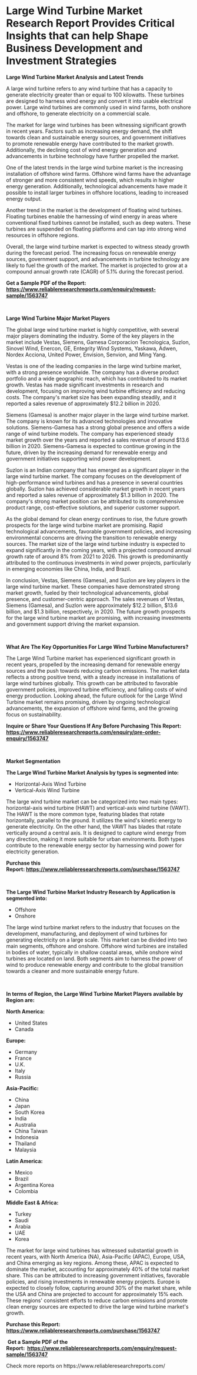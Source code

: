 <p><h1>Large Wind Turbine Market Research Report Provides Critical Insights that can help Shape Business Development and Investment Strategies</h1></p><p><strong>Large Wind Turbine Market Analysis and Latest Trends</strong></p>
<p><p>A large wind turbine refers to any wind turbine that has a capacity to generate electricity greater than or equal to 100 kilowatts. These turbines are designed to harness wind energy and convert it into usable electrical power. Large wind turbines are commonly used in wind farms, both onshore and offshore, to generate electricity on a commercial scale.</p><p>The market for large wind turbines has been witnessing significant growth in recent years. Factors such as increasing energy demand, the shift towards clean and sustainable energy sources, and government initiatives to promote renewable energy have contributed to the market growth. Additionally, the declining cost of wind energy generation and advancements in turbine technology have further propelled the market.</p><p>One of the latest trends in the large wind turbine market is the increasing installation of offshore wind farms. Offshore wind farms have the advantage of stronger and more consistent wind speeds, which results in higher energy generation. Additionally, technological advancements have made it possible to install larger turbines in offshore locations, leading to increased energy output.</p><p>Another trend in the market is the development of floating wind turbines. Floating turbines enable the harnessing of wind energy in areas where conventional fixed turbines cannot be installed, such as deep waters. These turbines are suspended on floating platforms and can tap into strong wind resources in offshore regions.</p><p>Overall, the large wind turbine market is expected to witness steady growth during the forecast period. The increasing focus on renewable energy sources, government support, and advancements in turbine technology are likely to fuel the growth of the market. The market is projected to grow at a compound annual growth rate (CAGR) of 5.1% during the forecast period.</p></p>
<p><strong>Get a Sample PDF of the Report:&nbsp; <a href="https://www.reliableresearchreports.com/enquiry/request-sample/1563747">https://www.reliableresearchreports.com/enquiry/request-sample/1563747</a></strong></p>
<p>&nbsp;</p>
<p><strong>Large Wind Turbine Major Market Players</strong></p>
<p><p>The global large wind turbine market is highly competitive, with several major players dominating the industry. Some of the key players in the market include Vestas, Siemens, Gamesa Corporacion Tecnologica, Suzlon, Sinovel Wind, Enercon, GE, Entegrity Wind Systems, Yaskawa, Adwen, Nordex Acciona, United Power, Envision, Senvion, and Ming Yang.</p><p>Vestas is one of the leading companies in the large wind turbine market, with a strong presence worldwide. The company has a diverse product portfolio and a wide geographic reach, which has contributed to its market growth. Vestas has made significant investments in research and development, focusing on improving wind turbine efficiency and reducing costs. The company's market size has been expanding steadily, and it reported a sales revenue of approximately $12.2 billion in 2020.</p><p>Siemens (Gamesa) is another major player in the large wind turbine market. The company is known for its advanced technologies and innovative solutions. Siemens-Gamesa has a strong global presence and offers a wide range of wind turbine models. The company has experienced steady market growth over the years and reported a sales revenue of around $13.6 billion in 2020. Siemens-Gamesa is expected to continue growing in the future, driven by the increasing demand for renewable energy and government initiatives supporting wind power development.</p><p>Suzlon is an Indian company that has emerged as a significant player in the large wind turbine market. The company focuses on the development of high-performance wind turbines and has a presence in several countries globally. Suzlon has achieved considerable market growth in recent years and reported a sales revenue of approximately $1.3 billion in 2020. The company's strong market position can be attributed to its comprehensive product range, cost-effective solutions, and superior customer support.</p><p>As the global demand for clean energy continues to rise, the future growth prospects for the large wind turbine market are promising. Rapid technological advancements, favorable government policies, and increasing environmental concerns are driving the transition to renewable energy sources. The market size of the large wind turbine industry is expected to expand significantly in the coming years, with a projected compound annual growth rate of around 8% from 2021 to 2026. This growth is predominantly attributed to the continuous investments in wind power projects, particularly in emerging economies like China, India, and Brazil.</p><p>In conclusion, Vestas, Siemens (Gamesa), and Suzlon are key players in the large wind turbine market. These companies have demonstrated strong market growth, fueled by their technological advancements, global presence, and customer-centric approach. The sales revenues of Vestas, Siemens (Gamesa), and Suzlon were approximately $12.2 billion, $13.6 billion, and $1.3 billion, respectively, in 2020. The future growth prospects for the large wind turbine market are promising, with increasing investments and government support driving the market expansion.</p></p>
<p>&nbsp;</p>
<p><strong>What Are The Key Opportunities For Large Wind Turbine Manufacturers?</strong></p>
<p><p>The Large Wind Turbine market has experienced significant growth in recent years, propelled by the increasing demand for renewable energy sources and the push towards reducing carbon emissions. The market data reflects a strong positive trend, with a steady increase in installations of large wind turbines globally. This growth can be attributed to favorable government policies, improved turbine efficiency, and falling costs of wind energy production. Looking ahead, the future outlook for the Large Wind Turbine market remains promising, driven by ongoing technological advancements, the expansion of offshore wind farms, and the growing focus on sustainability.</p></p>
<p><strong>Inquire or Share Your Questions If Any Before Purchasing This Report: <a href="https://www.reliableresearchreports.com/enquiry/pre-order-enquiry/1563747">https://www.reliableresearchreports.com/enquiry/pre-order-enquiry/1563747</a></strong></p>
<p>&nbsp;</p>
<p><strong>Market Segmentation</strong></p>
<p><strong>The Large Wind Turbine Market Analysis by types is segmented into:</strong></p>
<p><ul><li>Horizontal-Axis Wind Turbine</li><li>Vertical-Axis Wind Turbine</li></ul></p>
<p><p>The large wind turbine market can be categorized into two main types: horizontal-axis wind turbine (HAWT) and vertical-axis wind turbine (VAWT). The HAWT is the more common type, featuring blades that rotate horizontally, parallel to the ground. It utilizes the wind's kinetic energy to generate electricity. On the other hand, the VAWT has blades that rotate vertically around a central axis. It is designed to capture wind energy from any direction, making it more suitable for urban environments. Both types contribute to the renewable energy sector by harnessing wind power for electricity generation.</p></p>
<p><strong>Purchase this Report:&nbsp;<a href="https://www.reliableresearchreports.com/purchase/1563747">https://www.reliableresearchreports.com/purchase/1563747</a></strong></p>
<p>&nbsp;</p>
<p><strong>The Large Wind Turbine Market Industry Research by Application is segmented into:</strong></p>
<p><ul><li>Offshore</li><li>Onshore</li></ul></p>
<p><p>The large wind turbine market refers to the industry that focuses on the development, manufacturing, and deployment of wind turbines for generating electricity on a large scale. This market can be divided into two main segments, offshore and onshore. Offshore wind turbines are installed in bodies of water, typically in shallow coastal areas, while onshore wind turbines are located on land. Both segments aim to harness the power of wind to produce renewable energy and contribute to the global transition towards a cleaner and more sustainable energy future.</p></p>
<p>&nbsp;</p>
<p><strong>In terms of Region, the Large Wind Turbine Market Players available by Region are:</strong></p>
<p>
    <p> <strong> North America: </strong>
        <ul>
            <li>United States</li>
            <li>Canada</li>
        </ul>
        </p> 
    <p> <strong> Europe: </strong>
        <ul>
            <li>Germany</li>
            <li>France</li>
            <li>U.K.</li>
            <li>Italy</li>
            <li>Russia</li>
        </ul>
        </p> 
    <p> <strong> Asia-Pacific: </strong>
        <ul>
            <li>China</li>
            <li>Japan</li>
            <li>South Korea</li>
            <li>India</li>
            <li>Australia</li>
            <li>China Taiwan</li>
            <li>Indonesia</li>
            <li>Thailand</li>
            <li>Malaysia</li>
        </ul>
        </p> 
    <p> <strong> Latin America: </strong>
        <ul>
            <li>Mexico</li>
            <li>Brazil</li>
            <li>Argentina Korea</li>
            <li>Colombia</li>
        </ul>
        </p> 
    <p> <strong> Middle East & Africa: </strong>
        <ul>
            <li>Turkey</li>
            <li>Saudi</li>
            <li>Arabia</li>
            <li>UAE</li>
            <li>Korea</li>
        </ul>
    </p>
    </p>
<p><p>The market for large wind turbines has witnessed substantial growth in recent years, with North America (NA), Asia-Pacific (APAC), Europe, USA, and China emerging as key regions. Among these, APAC is expected to dominate the market, accounting for approximately 40% of the total market share. This can be attributed to increasing government initiatives, favorable policies, and rising investments in renewable energy projects. Europe is expected to closely follow, capturing around 30% of the market share, while the USA and China are projected to account for approximately 15% each. These regions' consistent efforts to reduce carbon emissions and promote clean energy sources are expected to drive the large wind turbine market's growth.</p></p>
<p><strong>Purchase this Report: <a href="https://www.reliableresearchreports.com/purchase/1563747">https://www.reliableresearchreports.com/purchase/1563747</a></strong></p>
<p>&nbsp;<strong>Get a Sample PDF of the Report:&nbsp;&nbsp;<a href="https://www.reliableresearchreports.com/enquiry/request-sample/1563747">https://www.reliableresearchreports.com/enquiry/request-sample/1563747</a></strong></p>
<p><strong></strong></p>
<p>Check more reports on https://www.reliableresearchreports.com/</p>
